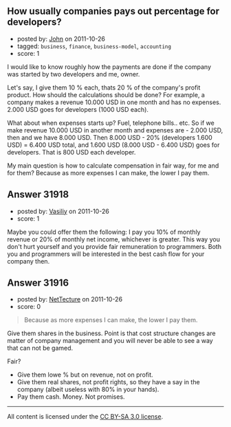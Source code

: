 ## How usually companies pays out percentage for developers?

- posted by: [John](https://stackexchange.com/users/-1/14019-john) on 2011-10-26
- tagged: `business`, `finance`, `business-model`, `accounting`
- score: 1

I would like to know roughly how the payments are done if the company was started by two developers and me, owner. 

Let's say, I give them 10 % each, thats 20 % of the company's profit product. How should the calculations should be done? For example, a company makes a revenue 10.000 USD in one month and has no expenses. 2.000 USD goes for developers (1000 USD each).

What about when expenses starts up? Fuel, telephone bills.. etc. So if we make revenue 10.000 USD in another month and expenses are - 2.000 USD, then and we have 8.000 USD. Then 8.000 USD - 20% (developers 1.600 USD) = 6.400 USD total, and 1.600 USD (8.000 USD - 6.400 USD) goes for developers. That is 800 USD each developer.

My main question is how to calculate compensation in fair way, for me and for them? Because as more expenses I can make, the lower I pay them.


## Answer 31918

- posted by: [Vasiliy](https://stackexchange.com/users/-1/14038-vasiliy) on 2011-10-26
- score: 1

Maybe you could offer them the following: I pay you 10% of monthly revenue or 20% of monthly net income, whichever is greater. This way you don't hurt yourself and you provide fair remuneration to programmers. Both you and programmers will be interested in the best cash flow for your company then.


## Answer 31916

- posted by: [NetTecture](https://stackexchange.com/users/-1/3350-nettecture) on 2011-10-26
- score: 0

> Because as more expenses I can make, the lower I pay them.

Give them shares in the business. Point is that cost structure changes are matter of company management and you will never be able to see a way that can not be gamed.

Fair?

* Give them lowe % but on revenue, not on profit.
* Give them real shares, not profit rights, so they have a say in the company (albeit useless with 80% in your hands).
* Pay them cash. Money. Not promises.



---

All content is licensed under the [CC BY-SA 3.0 license](https://creativecommons.org/licenses/by-sa/3.0/).
